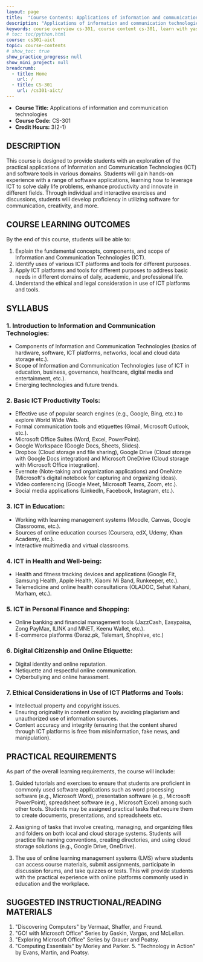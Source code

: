 ```yaml
---
layout: page
title:  "Course Contents: Applications of information and communication technologies"
description: "Applications of information and communication technologies."  
keywords: course overview cs-301, course content cs-301, learn with yasir, Applications of information and communication technologies
# toc: toc/python.html
course: cs301-aict
topic: course-contents
# show_toc: true
show_practice_progress: null
show_mini_project: null
breadcrumb:
  - title: Home
    url: /
  - title: CS-301
    url: /cs301-aict/
---
```


- **Course Title:** Applications of information and communication technologies
- **Course Code:** CS-301
- **Credit Hours:** 3(2-1)

## DESCRIPTION

This course is designed to provide students with an exploration of the practical applications of Information and Communication Technologies (ICT) and software tools in various domains. Students will gain hands-on experience with a range of software applications, learning how to leverage ICT to solve daily life problems, enhance productivity and innovate in different fields. Through individual and interactive exercises and discussions, students will develop proficiency in utilizing software for communication, creativity, and more.

## COURSE LEARNING OUTCOMES

By the end of this course, students will be able to:
1. Explain the fundamental concepts, components, and scope of Information and
Communication Technologies (ICT).
2. Identify uses of various ICT platforms and tools for different purposes.
3. Apply ICT platforms and tools for different purposes to address basic needs in
different domains of daily, academic, and professional life.
4. Understand the ethical and legal consideration in use of ICT platforms and tools.
   
## SYLLABUS

### 1. Introduction to Information and Communication Technologies:

- Components of Information and Communication Technologies (basics of hardware, software, ICT platforms, networks, local and cloud data storage etc.).
- Scope of Information and Communication Technologies (use of ICT in education, business, governance, healthcare, digital media and entertainment, etc.).
- Emerging technologies and future trends.

### 2. Basic ICT Productivity Tools:

- Effective use of popular search engines (e.g., Google, Bing, etc.) to explore World Wide Web.
- Formal communication tools and etiquettes (Gmail, Microsoft Outlook, etc.).
- Microsoft Office Suites (Word, Excel, PowerPoint).
- Google Workspace (Google Docs, Sheets, Slides).
- Dropbox (Cloud storage and file sharing), Google Drive (Cloud storage with Google Docs integration) and Microsoft OneDrive (Cloud storage with Microsoft Office integration).
- Evernote (Note-taking and organization applications) and OneNote (Microsoft's digital notebook for capturing and organizing ideas).
- Video conferencing (Google Meet, Microsoft Teams, Zoom, etc.).
- Social media applications (LinkedIn, Facebook, Instagram, etc.).

### 3. ICT in Education:

- Working with learning management systems (Moodle, Canvas, Google
Classrooms, etc.).
- Sources of online education courses (Coursera, edX, Udemy, Khan Academy, etc.).
- Interactive multimedia and virtual classrooms.

### 4. ICT in Health and Well-being:

- Health and fitness tracking devices and applications (Google Fit, Samsung Health, Apple Health, Xiaomi Mi Band, Runkeeper, etc.).
- Telemedicine and online health consultations (OLADOC, Sehat Kahani, Marham, etc.).
  
### 5. ICT in Personal Finance and Shopping:

- Online banking and financial management tools (JazzCash, Easypaisa, Zong PayMax, ILINK and MNET, Keenu Wallet, etc.).
- E-commerce platforms (Daraz.pk, Telemart, Shophive, etc.)

### 6. Digital Citizenship and Online Etiquette:

- Digital identity and online reputation.
- Netiquette and respectful online communication.
- Cyberbullying and online harassment.

### 7. Ethical Considerations in Use of ICT Platforms and Tools:

- Intellectual property and copyright issues.
- Ensuring originality in content creation by avoiding plagiarism and unauthorized use of information sources.
- Content accuracy and integrity (ensuring that the content shared through ICT platforms is free from misinformation, fake news, and manipulation).

## PRACTICAL REQUIREMENTS

As part of the overall learning requirements, the course will include:

1. Guided tutorials and exercises to ensure that students are proficient in commonly used software applications such as word processing software (e.g., Microsoft Word), presentation software (e.g., Microsoft PowerPoint), spreadsheet software (e.g., Microsoft Excel) among such other tools. Students may be assigned practical tasks that require them to create documents, presentations, and spreadsheets etc.

2. Assigning of tasks that involve creating, managing, and organizing files and folders on both local and cloud storage systems. Students will practice file naming conventions, creating directories, and using cloud storage solutions (e.g., Google
Drive, OneDrive).

3. The use of online learning management systems (LMS) where students can access course materials, submit assignments, participate in discussion forums, and take quizzes or tests. This will provide students with the practical experience with online
platforms commonly used in education and the workplace.

## SUGGESTED INSTRUCTIONAL/READING MATERIALS

1. "Discovering Computers" by Vermaat, Shaffer, and Freund.
2. "GO! with Microsoft Office" Series by Gaskin, Vargas, and McLellan.
3. "Exploring Microsoft Office" Series by Grauer and Poatsy.
4. "Computing Essentials" by Morley and Parker. 5. "Technology in Action" by Evans,
Martin, and Poatsy.
